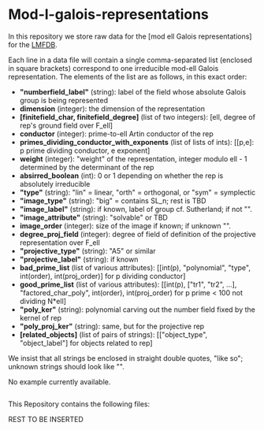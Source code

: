 # Mod-l-galois-representations

In this repository we store raw data for the [mod ell Galois representations]  for the [LMFDB](https://github.com/LMFDB/lmfdb).

Each line in a data file will contain a single comma-separated list (enclosed in square brackets) correspond to one irreducible mod-ell Galois representation. The elements of the list are as follows, in this exact order:

* **"numberfield_label"** (string): label of the field whose absolute Galois group is being represented
* **dimension** (integer): the dimension of the representation
* **[finitefield_char, finitefield_degree]** (list of two integers): [ell, degree of rep's ground field over F_ell]
* **conductor** (integer): prime-to-ell Artin conductor of the rep
* **primes_dividing_conductor_with_exponents** (list of lists of ints): [[p,e]: p prime dividing conductor, e exponent]
* **weight** (integer): "weight" of the representation, integer modulo ell - 1 determined by the determinant of the rep
* **absirred_boolean** (int): 0 or 1 depending on whether the rep is absolutely irreducible
* **"type"** (string): "lin" = linear, "orth" = orthogonal, or "sym" = symplectic 
* **"image_type"** (string): "big" = contains SL_n; rest is TBD
* **"image_label"** (string): if known, label of group cf. Sutherland; if not "". 
* **"image_attribute"** (string): "solvable" or TBD
* **image_order** (integer): size of the image if known; if unknown "". 
* **degree_proj_field** (integer): degree of field of definition of the projective representation over F_ell
* **"projective_type"** (string): "A5" or similar
* **"projective_label"** (string): if known
* **bad_prime_list** (list of various attributes): [[int(p), "polynomial", "type", int(order), int(proj_order)] for p dividing conductor]
* **good_prime_list** (list of various attributes): [[int(p), ["tr1", "tr2", ...], "factored_char_poly", int(order), int(proj_order) for p prime < 100 not dividing N*ell]
* **"poly_ker"** (string): polynomial carving out the number field fixed by the kernel of rep
* **"poly_proj_ker"** (string): same, but for the projective rep
* **[related_objects]** (list of pairs of strings): [["object_type", "object_label"] for objects related to rep]

We insist that all strings be enclosed in straight double quotes, "like so"; unknown strings should look like "".

No example currently available.
```

```

This Repository contains the following files:

REST TO BE INSERTED 
